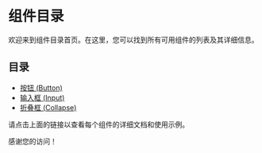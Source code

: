 # 组件目录

欢迎来到组件目录首页。在这里，您可以找到所有可用组件的列表及其详细信息。

## 目录

- [按钮 (Button)](./button.md)
- [输入框 (Input)](./input.md)
- [折叠框 (Collapse)](./collapse.md)

请点击上面的链接以查看每个组件的详细文档和使用示例。

感谢您的访问！
